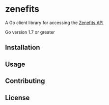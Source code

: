 # zenefits
A Go client library for accessing the [Zenefits API](https://developers.zenefits.com/docs/getting-started)

Go version 1.7 or greater

## Installation

## Usage

## Contributing

## License
